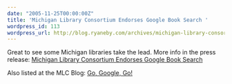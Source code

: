 ```yaml
---
date: "2005-11-25T00:00:00Z"
title: 'Michigan Library Consortium Endorses Google Book Search '
wordpress_id: 113
wordpress_url: http://blog.ryaneby.com/archives/michigan-library-consortium-endorses-google-book-search/
---
```

Great to see some Michigan libraries take the lead. More info in the press release: <a href="http://www.mlcnet.org/cms/sitem.cfm/news__announcements/michigan_library_consortium_endorses_google_book_search1/">Michigan Library Consortium Endorses Google Book Search </a>

Also listed at the MLC Blog: <a href="http://mlcnet.org/blog/?p=31">Go, Google, Go!</a>
